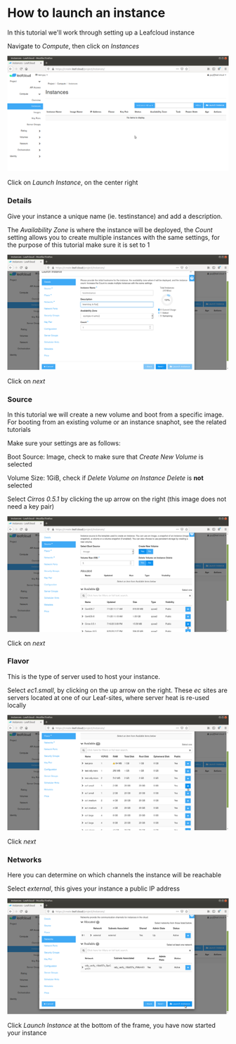 # How to launch an instance

In this tutorial we'll work through setting up a Leafcloud instance 

Navigate to *Compute*, then click on *Instances*

![how-to-start-an-instance-1](../images/how-to-start-an-instance-1.png)

Click on *Launch Instance*, on the center right

### Details

Give your instance a unique name (ie. testinstance) and add a description.

The *Availability Zone* is where the instance will be deployed, the *Count* setting allows you to create multiple instances with the same settings, for the purpose of this tutorial make sure it is set to 1

![how-to-start-an-instance-2](../images/how-to-start-an-instance-2.png)

Click on *next*

### Source

In this tutorial we will create a new volume and boot from a specific image. For booting from an existing volume or an instance snaphot, see the related tutorials

Make sure your settings are as follows:

Boot Source: Image, check to make sure that *Create New Volume* is selected

Volume Size: 1GiB, check if *Delete Volume on Instance Delete* is **not** selected

Select *Cirros 0.5.1* by clicking the up arrow on the right (this image does not need a key pair)

![how-to-start-an-instance-3](../images/how-to-start-an-instance-3.png)

Click on *next*

### Flavor

This is the type of server used to host your instance. 

Select *ec1.small*, by clicking on the up arrow on the right. These *ec* sites are servers located at one of our Leaf-sites, where server heat is re-used locally

![how-to-start-an-instance-4](../images/how-to-start-an-instance-4.png)

Click *next*

### Networks

Here you can determine on which channels the instance will be reachable

Select *external*, this gives your instance a public IP address

![how-to-start-an-instance-5](../images/how-to-start-an-instance-5.png)

Click *Launch Instance* at the bottom of the frame, you have now started your instance

